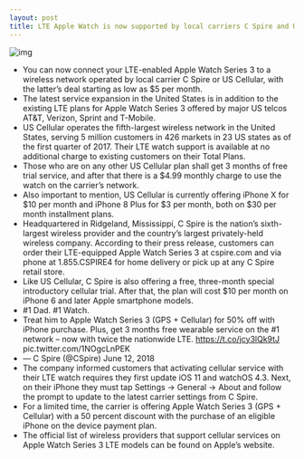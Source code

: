 ```yaml
---
layout: post
title: LTE Apple Watch is now supported by local carriers C Spire and US Cellular
---
```

![img](http://media.idownloadblog.com/wp-content/uploads/2017/10/Apple-Watch-Series-3-Nike-Plus-edition-teaser-001.jpg)
* You can now connect your LTE-enabled Apple Watch Series 3 to a wireless network operated by local carrier C Spire or US Cellular, with the latter’s deal starting as low as $5 per month.
* The latest service expansion in the United States is in addition to the existing LTE plans for Apple Watch Series 3 offered by major US telcos AT&T, Verizon, Sprint and T-Mobile.
* US Cellular operates the fifth-largest wireless network in the United States, serving 5 million customers in 426 markets in 23 US states as of the first quarter of 2017. Their LTE watch support is available at no additional charge to existing customers on their Total Plans.
* Those who are on any other US Cellular plan shall get 3 months of free trial service, and after that there is a $4.99 monthly charge to use the watch on the carrier’s network.
* Also important to mention, US Cellular is currently offering iPhone X for $10 per month and iPhone 8 Plus for $3 per month, both on $30 per month installment plans.
* Headquartered in Ridgeland, Mississippi, C Spire is the nation’s sixth-largest wireless provider and the country’s largest privately-held wireless company. According to their press release, customers can order their LTE-equipped Apple Watch Series 3 at cspire.com and via phone at 1.855.CSPIRE4 for home delivery or pick up at any C Spire retail store.
* Like US Cellular, C Spire is also offering a free, three-month special introductory cellular trial. After that, the plan will cost $10 per month on iPhone 6 and later Apple smartphone models.
* #1 Dad. #1 Watch.
* Treat him to Apple Watch Series 3 (GPS + Cellular) for 50% off with iPhone purchase. Plus, get 3 months free wearable service on the #1 network – now with twice the nationwide LTE. https://t.co/jcy3lQk9tJ pic.twitter.com/1NOgcLnPEK
* — C Spire (@CSpire) June 12, 2018
* The company informed customers that activating cellular service with their LTE watch requires they first update iOS 11 and watchOS 4.3. Next, on their iPhone they must tap Settings → General → About and follow the prompt to update to the latest carrier settings from C Spire.
* For a limited time, the carrier is offering Apple Watch Series 3 (GPS + Cellular) with a 50 percent discount with the purchase of an eligible iPhone on the device payment plan.
* The official list of wireless providers that support cellular services on Apple Watch Series 3 LTE models can be found on Apple’s website.

